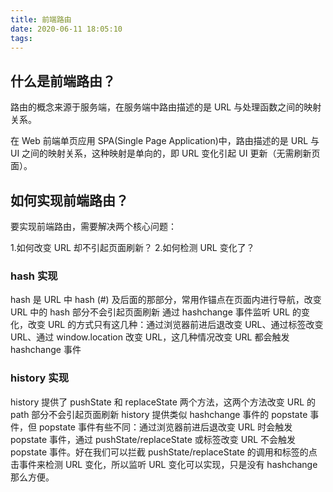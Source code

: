 ```yaml
---
title: 前端路由
date: 2020-06-11 18:05:10
tags:
---
```


## 什么是前端路由？

路由的概念来源于服务端，在服务端中路由描述的是 URL 与处理函数之间的映射关系。

在 Web 前端单页应用 SPA(Single Page Application)中，路由描述的是 URL 与 UI 之间的映射关系，这种映射是单向的，即 URL 变化引起 UI 更新（无需刷新页面）。

## 如何实现前端路由？

要实现前端路由，需要解决两个核心问题：

1.如何改变 URL 却不引起页面刷新？ 2.如何检测 URL 变化了？

### hash 实现

hash 是 URL 中 hash (#) 及后面的那部分，常用作锚点在页面内进行导航，改变 URL 中的 hash 部分不会引起页面刷新
通过 hashchange 事件监听 URL 的变化，改变 URL 的方式只有这几种：通过浏览器前进后退改变 URL、通过标签改变 URL、通过 window.location 改变 URL，这几种情况改变 URL 都会触发 hashchange 事件

### history 实现

history 提供了 pushState 和 replaceState 两个方法，这两个方法改变 URL 的 path 部分不会引起页面刷新
history 提供类似 hashchange 事件的 popstate 事件，但 popstate 事件有些不同：通过浏览器前进后退改变 URL 时会触发 popstate 事件，通过 pushState/replaceState 或标签改变 URL 不会触发 popstate 事件。好在我们可以拦截 pushState/replaceState 的调用和标签的点击事件来检测 URL 变化，所以监听 URL 变化可以实现，只是没有 hashchange 那么方便。
